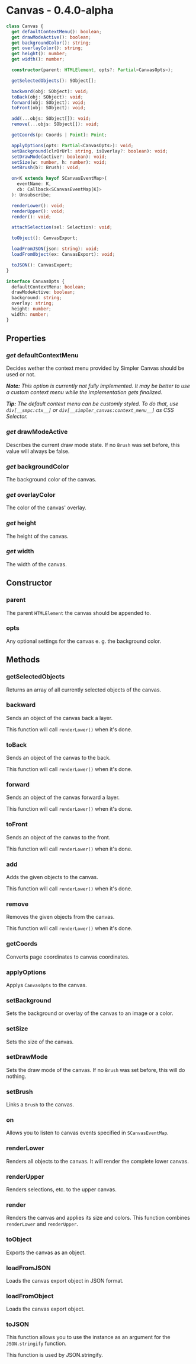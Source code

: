 # Canvas - 0.4.0-alpha

```ts
class Canvas {
  get defaultContextMenu(): boolean;
  get drawModeActive(): boolean;
  get backgroundColor(): string;
  get overlayColor(): string;
  get height(): number;
  get width(): number;

  constructor(parent: HTMLElement, opts?: Partial<CanvasOpts>);

  getSelectedObjects(): SObject[];

  backward(obj: SObject): void;
  toBack(obj: SObject): void;
  forward(obj: SObject): void;
  toFront(obj: SObject): void;

  add(...objs: SObject[]): void;
  remove(...objs: SObject[]): void;

  getCoords(p: Coords | Point): Point;

  applyOptions(opts: Partial<CanvasOpts>): void;
  setBackground(clrOrUrl: string, isOverlay?: boolean): void;
  setDrawMode(active?: boolean): void;
  setSize(w: number, h: number): void;
  setBrush(b?: Brush): void;

  on<K extends keyof SCanvasEventMap>(
    eventName: K,
    cb: Callback<SCanvasEventMap[K]>
  ): Unsubscribe;

  renderLower(): void;
  renderUpper(): void;
  render(): void;

  attachSelection(sel: Selection): void;

  toObject(): CanvasExport;

  loadFromJSON(json: string): void;
  loadFromObject(ex: CanvasExport): void;

  toJSON(): CanvasExport;
}

interface CanvasOpts {
  defaultContextMenu: boolean;
  drawModeActive: boolean;
  background: string;
  overlay: string;
  height: number;
  width: number;
}
```

## **Properties**

### _get_ defaultContextMenu

Decides wether the context menu provided by Simpler Canvas should be used or not.

_**Note:** This option is currently not fully implemented. It may be better to use a custom context menu while the implementation gets finalized._

_**Tip:** The default context menu can be customly styled. To do that, use `div[__smpc:ctx__]` or `div[__simpler_canvas:context_menu__]` as CSS Selector._

### _get_ drawModeActive

Describes the current draw mode state. If no `Brush` was set before, this value will always be false.

### _get_ backgroundColor

The background color of the canvas.

### _get_ overlayColor

The color of the canvas' overlay.

### _get_ height

The height of the canvas.

### _get_ width

The width of the canvas.

## **Constructor**

### parent

The parent `HTMLElement` the canvas should be appended to.

### opts

Any optional settings for the canvas e. g. the background color.

## **Methods**

### getSelectedObjects

Returns an array of all currently selected objects of the canvas.

### backward

Sends an object of the canvas back a layer.

This function will call `renderLower()` when it's done.

### toBack

Sends an object of the canvas to the back.

This function will call `renderLower()` when it's done.

### forward

Sends an object of the canvas forward a layer.

This function will call `renderLower()` when it's done.

### toFront

Sends an object of the canvas to the front.

This function will call `renderLower()` when it's done.

### add

Adds the given objects to the canvas.

This function will call `renderLower()` when it's done.

### remove

Removes the given objects from the canvas.

This function will call `renderLower()` when it's done.

### getCoords

Converts page coordinates to canvas coordinates.

### applyOptions

Applys `CanvasOpts` to the canvas.

### setBackground

Sets the background or overlay of the canvas to an image or a color.

### setSize

Sets the size of the canvas.

### setDrawMode

Sets the draw mode of the canvas. If no `Brush` was set before, this will do nothing.

### setBrush

Links a `Brush` to the canvas.

### on

Allows you to listen to canvas events specified in `SCanvasEventMap`.

### renderLower

Renders all objects to the canvas. It will render the complete lower canvas.

### renderUpper

Renders selections, etc. to the upper canvas.

### render

Renders the canvas and applies its size and colors. This function combines `renderLower` and `renderUpper`.

### toObject

Exports the canvas as an object.

### loadFromJSON

Loads the canvas export object in JSON format.

### loadFromObject

Loads the canvas export object.

### toJSON

This function allows you to use the instance as an argument for the `JSON.stringify` function.

This function is used by JSON.stringify.
